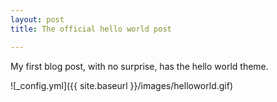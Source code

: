 ```yaml
---
layout: post
title: The official hello world post

---
```


My first blog post, with no surprise, has the hello world theme.

![_config.yml]({{ site.baseurl }}/images/helloworld.gif)
